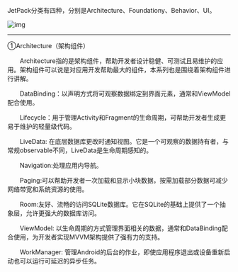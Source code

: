 JetPack分类有四种，分别是Architecture、Foundationy、Behavior、UI。

![img](https:////upload-images.jianshu.io/upload_images/20285170-11b52f3aa91c0be7.jpeg?imageMogr2/auto-orient/strip|imageView2/2/w/1200/format/webp)

------

①Architecture（架构组件）

  Architecture指的是架构组件，帮助开发者设计稳健、可测试且易维护的应用。架构组件可以说是对应用开发帮助最大的组件，本系列也是围绕着架构组件进行讲解。

  DataBinding：以声明方式将可观察数据绑定到界面元素，通常和ViewModel配合使用。

  Lifecycle：用于管理Activity和Fragment的生命周期，可帮助开发者生成更易于维护的轻量级代码。

  LiveData: 在底层数据库更改时通知视图。它是一个可观察的数据持有者，与常规observable不同，LiveData是生命周期感知的。

  Navigation:处理应用内导航。

  Paging:可以帮助开发者一次加载和显示小块数据，按需加载部分数据可减少网络带宽和系统资源的使用。

  Room:友好、流畅的访问SQLite数据库。它在SQLite的基础上提供了一个抽象层，允许更强大的数据库访问。

  ViewModel: 以生命周期的方式管理界面相关的数据，通常和DataBinding配合使用，为开发者实现MVVM架构提供了强有力的支持。

  WorkManager: 管理Android的后台的作业，即使应用程序退出或设备重新启动也可以运行可延迟的异步任务。

